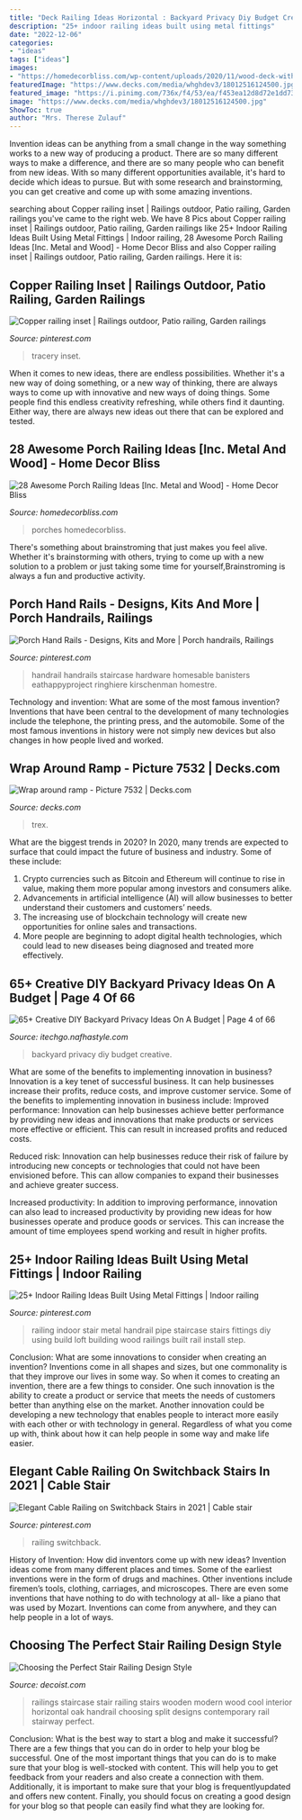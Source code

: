 ```yaml
---
title: "Deck Railing Ideas Horizontal : Backyard Privacy Diy Budget Creative"
description: "25+ indoor railing ideas built using metal fittings"
date: "2022-12-06"
categories:
- "ideas"
tags: ["ideas"]
images:
- "https://homedecorbliss.com/wp-content/uploads/2020/11/wood-deck-with-view-to-the-forest-28-awesome-porch-railing-ideas-768x1152.jpg"
featuredImage: "https://www.decks.com/media/whghdev3/18012516124500.jpg"
featured_image: "https://i.pinimg.com/736x/f4/53/ea/f453ea12d8d72e1dd73f2709b0fa5ab1.jpg"
image: "https://www.decks.com/media/whghdev3/18012516124500.jpg"
ShowToc: true
author: "Mrs. Therese Zulauf"
---
```



Invention ideas can be anything from a small change in the way something works to a new way of producing a product. There are so many different ways to make a difference, and there are so many people who can benefit from new ideas. With so many different opportunities available, it's hard to decide which ideas to pursue. But with some research and brainstorming, you can get creative and come up with some amazing inventions.

	

		
searching about Copper railing inset | Railings outdoor, Patio railing, Garden railings you've came to the right web. We have 8 Pics about Copper railing inset | Railings outdoor, Patio railing, Garden railings like 25+ Indoor Railing Ideas Built Using Metal Fittings | Indoor railing, 28 Awesome Porch Railing Ideas [Inc. Metal and Wood] - Home Decor Bliss and also Copper railing inset | Railings outdoor, Patio railing, Garden railings. Here it is:
		
    
## Copper Railing Inset | Railings Outdoor, Patio Railing, Garden Railings

<img loading=lazy src="https://i.pinimg.com/736x/34/7d/ba/347dba4a02161093dc7b18c862b2ff7d.jpg" onerror="this.onerror=null;this.src='https://tse1.mm.bing.net/th?id=OIP.48NhBJ0EFL5Ly6KZUZriRQHaL6&amp;pid=15.1';" alt="Copper railing inset | Railings outdoor, Patio railing, Garden railings">

_Source: pinterest.com_

>tracery inset. 

	

When it comes to new ideas, there are endless possibilities. Whether it's a new way of doing something, or a new way of thinking, there are always ways to come up with innovative and new ways of doing things. Some people find this endless creativity refreshing, while others find it daunting. Either way, there are always new ideas out there that can be explored and tested.

    
## 28 Awesome Porch Railing Ideas [Inc. Metal And Wood] - Home Decor Bliss

<img loading=lazy src="https://homedecorbliss.com/wp-content/uploads/2020/11/wood-deck-with-view-to-the-forest-28-awesome-porch-railing-ideas-768x1152.jpg" onerror="this.onerror=null;this.src='https://tse1.mm.bing.net/th?id=OIP.WiqKIiyk_JbztjzX5G-8MQHaLH&amp;pid=15.1';" alt="28 Awesome Porch Railing Ideas [Inc. Metal and Wood] - Home Decor Bliss">

_Source: homedecorbliss.com_

>porches homedecorbliss. 

	

There's something about brainstroming that just makes you feel alive. Whether it's brainstorming with others, trying to come up with a new solution to a problem or just taking some time for yourself,Brainstroming is always a fun and productive activity.

    
## Porch Hand Rails - Designs, Kits And More | Porch Handrails, Railings

<img loading=lazy src="https://i.pinimg.com/736x/e1/85/41/e18541f3f856da51fd9b44f597ff1daa.jpg" onerror="this.onerror=null;this.src='https://tse4.mm.bing.net/th?id=OIP.Qi-uZi6fchh7w3nxFgri1wHaJ3&amp;pid=15.1';" alt="Porch Hand Rails - Designs, Kits and More | Porch handrails, Railings">

_Source: pinterest.com_

>handrail handrails staircase hardware homesable banisters eathappyproject ringhiere kirschenman homestre. 

	

Technology and invention: What are some of the most famous invention?
Inventions that have been central to the development of many technologies include the telephone, the printing press, and the automobile. Some of the most famous inventions in history were not simply new devices but also changes in how people lived and worked.

    
## Wrap Around Ramp - Picture 7532 | Decks.com

<img loading=lazy src="https://www.decks.com/media/whghdev3/18012516124500.jpg" onerror="this.onerror=null;this.src='https://tse3.mm.bing.net/th?id=OIP.zkcPS0oU-ULXenGzKOsOUgHaFj&amp;pid=15.1';" alt="Wrap around ramp - Picture 7532 | Decks.com">

_Source: decks.com_

>trex. 

	

What are the biggest trends in 2020?
In 2020, many trends are expected to surface that could impact the future of business and industry. Some of these include:
1. Crypto currencies such as Bitcoin and Ethereum will continue to rise in value, making them more popular among investors and consumers alike.
2. Advancements in artificial intelligence (AI) will allow businesses to better understand their customers and customers’ needs.
3. The increasing use of blockchain technology will create new opportunities for online sales and transactions. 
4. More people are beginning to adopt digital health technologies, which could lead to new diseases being diagnosed and treated more effectively.

    
## 65+ Creative DIY Backyard Privacy Ideas On A Budget | Page 4 Of 66

<img loading=lazy src="http://itechgo.com/wp-content/uploads/2018/05/Creative-DIY-Backyard-Privacy-Ideas-On-A-Budget-58.jpg" onerror="this.onerror=null;this.src='https://tse4.mm.bing.net/th?id=OIP.aKc6y-OQr_3HMayOFN39UgHaE9&amp;pid=15.1';" alt="65+ Creative DIY Backyard Privacy Ideas On A Budget | Page 4 of 66">

_Source: itechgo.nafhastyle.com_

>backyard privacy diy budget creative. 

	

What are some of the benefits to implementing innovation in business?
Innovation is a key tenet of successful business. It can help businesses increase their profits, reduce costs, and improve customer service. Some of the benefits to implementing innovation in business include: 
Improved performance: Innovation can help businesses achieve better performance by providing new ideas and innovations that make products or services more effective or efficient. This can result in increased profits and reduced costs. 

Reduced risk: Innovation can help businesses reduce their risk of failure by introducing new concepts or technologies that could not have been envisioned before. This can allow companies to expand their businesses and achieve greater success. 

Increased productivity: In addition to improving performance, innovation can also lead to increased productivity by providing new ideas for how businesses operate and produce goods or services. This can increase the amount of time employees spend working and result in higher profits.

    
## 25+ Indoor Railing Ideas Built Using Metal Fittings | Indoor Railing

<img loading=lazy src="https://i.pinimg.com/736x/f4/53/ea/f453ea12d8d72e1dd73f2709b0fa5ab1.jpg" onerror="this.onerror=null;this.src='https://tse1.mm.bing.net/th?id=OIP.Lvn7P-3-qHLqrQfF3ToOuQHaLI&amp;pid=15.1';" alt="25+ Indoor Railing Ideas Built Using Metal Fittings | Indoor railing">

_Source: pinterest.com_

>railing indoor stair metal handrail pipe staircase stairs fittings diy using build loft building wood railings built rail install step. 

	

Conclusion: What are some innovations to consider when creating an invention?
Inventions come in all shapes and sizes, but one commonality is that they improve our lives in some way. So when it comes to creating an invention, there are a few things to consider. One such innovation is the ability to create a product or service that meets the needs of customers better than anything else on the market. Another innovation could be developing a new technology that enables people to interact more easily with each other or with technology in general. Regardless of what you come up with, think about how it can help people in some way and make life easier.

    
## Elegant Cable Railing On Switchback Stairs In 2021 | Cable Stair

<img loading=lazy src="https://i.pinimg.com/736x/63/7a/78/637a7830531668b19bcd837710fa5f9a.jpg" onerror="this.onerror=null;this.src='https://tse3.mm.bing.net/th?id=OIP.N4VGJ_mYf1wGXu7CzJEfBwHaLH&amp;pid=15.1';" alt="Elegant Cable Railing on Switchback Stairs in 2021 | Cable stair">

_Source: pinterest.com_

>railing switchback. 

	

History of Invention: How did inventors come up with new ideas?
Invention ideas come from many different places and times. Some of the earliest inventions were in the form of drugs and machines. Other inventions include firemen’s tools, clothing, carriages, and microscopes. There are even some inventions that have nothing to do with technology at all- like a piano that was used by Mozart. Inventions can come from anywhere, and they can help people in a lot of ways.

    
## Choosing The Perfect Stair Railing Design Style

<img loading=lazy src="http://cdn.decoist.com/wp-content/uploads/2013/02/wooden-stairs-railings.jpg" onerror="this.onerror=null;this.src='https://tse2.mm.bing.net/th?id=OIP.ytQbdKZtu7xk9TxARPOKtQHaM-&amp;pid=15.1';" alt="Choosing the Perfect Stair Railing Design Style">

_Source: decoist.com_

>railings staircase stair railing stairs wooden modern wood cool interior horizontal oak handrail choosing split designs contemporary rail stairway perfect. 

	

Conclusion: What is the best way to start a blog and make it successful?
There are a few things that you can do in order to help your blog be successful. One of the most important things that you can do is to make sure that your blog is well-stocked with content. This will help you to get feedback from your readers and also create a connection with them. Additionally, it is important to make sure that your blog is frequentlyupdated and offers new content. Finally, you should focus on creating a good design for your blog so that people can easily find what they are looking for.

